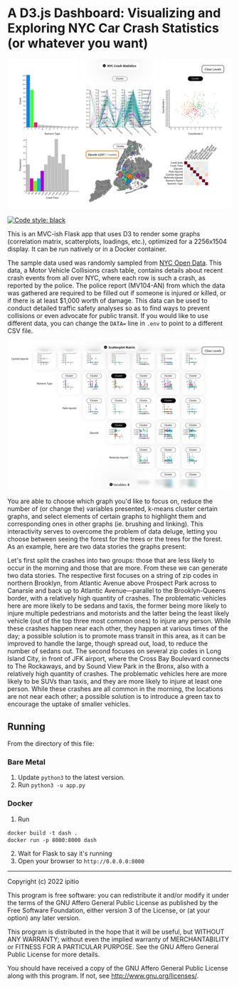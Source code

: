 # A D3.js Dashboard: Visualizing and Exploring NYC Car Crash Statistics (or whatever you want)

![Dashboard](static/png/dash.png)

[![Code style: black](https://img.shields.io/badge/code%20style-black-000000.svg)](https://github.com/psf/black)

This is an MVC-ish Flask app that uses D3 to render some graphs (correlation matrix, scatterplots, loadings, etc.), optimized for a 2256x1504 display. It can be run natively or in a Docker container.

The sample data used was randomly sampled from [NYC Open Data](https://data.cityofnewyork.us/Public-Safety/Motor-Vehicle-Collisions-Crashes/h9gi-nx95). This data, a Motor Vehicle Collisions crash table, contains details about recent crash events from all over NYC, where each row is such a crash, as reported by the police. The police report (MV104-AN) from which the data was gathered are required to be filled out if someone is injured or killed, or if there is at least $1,000 worth of damage. This data can be used to conduct detailed traffic safety analyses so as to find ways to prevent collisions or even advocate for public transit. If you would like to use different data, you can change the `DATA=` line in `.env` to point to a different CSV file.

![Scatterplot Matrix](static/png/scat.png)

You are able to choose which graph you'd like to focus on, reduce the number of (or change the) variables presented, k-means cluster certain graphs, and select elements of certain graphs to highlight them and corresponding ones in other graphs (ie. brushing and linking). This interactivity serves to overcome the problem of data deluge, letting you choose between seeing the forest for the trees or the trees for the forest. As an example, here are two data stories the graphs present:

Let's first split the crashes into two groups: those that are less likely to occur in the morning and those that are more. From these we can generate two data stories. The respective first focuses on a string of zip codes in northern Brooklyn, from Atlantic Avenue above Prospect Park across to Canarsie and back up to Atlantic Avenue—parallel to the Brooklyn-Queens border, with a relatively high quantity of crashes. The problematic vehicles here are more likely to be sedans and taxis, the former being more likely to injure multiple pedestrians and motorists and the latter being the least likely vehicle (out of the top three most common ones) to injure any person. While these crashes happen near each other, they happen at various times of the day; a possible solution is to promote mass transit in this area, as it can be improved to handle the large, though spread out, load, to reduce the number of sedans out.
The second focuses on several zip codes in Long Island City, in front of JFK airport, where the Cross Bay Boulevard connects to The Rockaways, and by Sound View Park in the Bronx, also with a relatively high quantity of crashes. The problematic vehicles here are more likely to be SUVs than taxis, and they are more likely to injure at least one person. While these crashes are all common in the morning, the locations are not near each other; a possible solution is to introduce a green tax to encourage the uptake of smaller vehicles.

## Running

From the directory of this file:

### Bare Metal

1. Update `python3` to the latest version.
2. Run `python3 -u app.py`

### Docker

1. Run

```
docker build -t dash .
docker run -p 8000:8000 dash
```

2. Wait for Flask to say it's running
3. Open your browser to `http://0.0.0.0:8000`

---

Copyright (c) 2022  ipitio

This program is free software: you can redistribute it and/or modify
it under the terms of the GNU Affero General Public License as published
by the Free Software Foundation, either version 3 of the License, or
(at your option) any later version.

This program is distributed in the hope that it will be useful,
but WITHOUT ANY WARRANTY; without even the implied warranty of
MERCHANTABILITY or FITNESS FOR A PARTICULAR PURPOSE.  See the
GNU Affero General Public License for more details.

You should have received a copy of the GNU Affero General Public License
along with this program.  If not, see <http://www.gnu.org/licenses/>.
